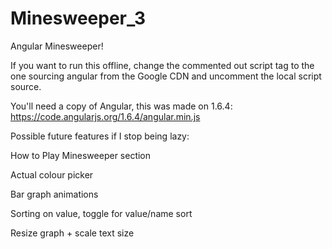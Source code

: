 # Minesweeper_3
Angular Minesweeper!

If you want to run this offline, change the commented out script tag to the one sourcing angular from the Google CDN and uncomment the local script source.

You'll need a copy of Angular, this was made on 1.6.4: https://code.angularjs.org/1.6.4/angular.min.js

Possible future features if I stop being lazy:

How to Play Minesweeper section

Actual colour picker

Bar graph animations

Sorting on value, toggle for value/name sort

Resize graph + scale text size
